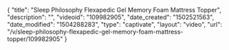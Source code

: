 {
    "title": "Sleep Philosophy Flexapedic Gel Memory Foam Mattress Topper",
    "description": "",
    "videoid": "109982905",
    "date_created": "1502521563",
    "date_modified": "1504288283",
    "type": "captivate",
    "layout": "video",
    "url": "\/v\/sleep-philosophy-flexapedic-gel-memory-foam-mattress-topper\/109982905"
}